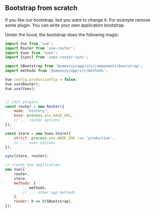 ## Bootstrap from scratch

If you like our bootstrap, but you want to change it. For example remove some plugin. You can write your own application bootstrap. 

Under the hood, the bootstrap does the following magic:

```javascript
import Vue from 'vue';
import Router from 'vue-router';
import Vuex from 'vuex';
import {sync} from 'vuex-router-sync';

import SBootstrap from '@smoozzy/app/src/components/bootstrap';
import methods from '@smoozzy/app/src/methods';

Vue.config.productionTip = false;
Vue.use(Router);
Vue.use(Vuex);


// init plugins
const router = new Router({
    mode: 'history',
    base: process.env.BASE_URL,
    // ... router options
});

const store = new Vuex.Store({
    strict: process.env.NODE_ENV !== 'production',
    // ... vuex options
});

sync(store, router);

// create Vue application
new Vue({
    router,
    store,
    methods: {
        ...methods,
        // ... other app methods
    },
    render: h => h(SBootstrap),
});
```
